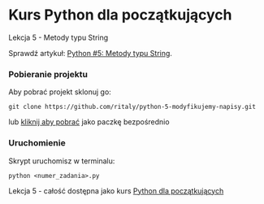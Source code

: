 # Kurs Python dla początkujących

Lekcja 5 - Metody typu String

Sprawdź artykuł: [Python #5: Metody typu String](https://www.flynerd.pl/2018/01/python-metody-typu-string.html).


### Pobieranie projektu

Aby pobrać projekt sklonuj go:

```
git clone https://github.com/ritaly/python-5-modyfikujemy-napisy.git
```

lub [kliknij aby pobrać](https://github.com/ritaly/python-5-modyfikujemy-napisy/archive/master.zip) jako paczkę bezpośrednio


### Uruchomienie

Skrypt uruchomisz w terminalu:
```
python <numer_zadania>.py
```

Lekcja 5 - całość dostępna jako kurs [Python dla początkujących](https://www.flynerd.pl/tag/python-kurs)
